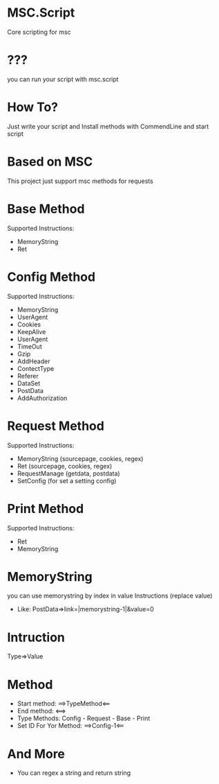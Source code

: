 # MSC.Script
Core scripting for msc
# ???
you can run your script with msc.script
# How To?
Just write your script and Install methods with CommendLine and start script
# Based on MSC
This project just support msc methods for requests
# Base Method
Supported Instructions:
- MemoryString
- Ret
# Config Method
Supported Instructions:
- MemoryString
- UserAgent
- Cookies
- KeepAlive
- UserAgent
- TimeOut
- Gzip
- AddHeader
- ContectType
- Referer
- DataSet
- PostData
- AddAuthorization
# Request Method
Supported Instructions:
- MemoryString (sourcepage, cookies, regex)
- Ret (sourcepage, cookies, regex)
- RequestManage (getdata, postdata)
- SetConfig (for set a setting config)
# Print Method
Supported Instructions:
- Ret
- MemoryString
# MemoryString
you can use memorystring by index in value Instructions (replace value)
- Like: PostData=>link=|memorystring-1|&value=0
# Intruction
Type=>Value
# Method
- Start method: ==>TypeMethod<==
- End method: <==>
- Type Methods: Config - Request - Base - Print
- Set ID For Yor Method: ==>Config-1<==
# And More
- You can regex a string and return string
